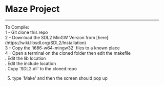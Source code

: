 # Maze Project
---

<p>To Compile:<br>
  1 - Git clone this repo<br>
  2 - Download the SDL2 MinGW Version from [here](https://wiki.libsdl.org/SDL2/Installation)<br>
  3 - Copy the 'i686-w64-mingw32' files to a known place<br>
  4 - Open a terminal on the cloned folder then edit the makefile<br>
      . Edit the lib location<br>
      . Edit the include location<br>
      . Copy 'SDL2.dll' to the cloned repo<br>

  5. type 'Make' and then the screen should pop up<br></p>
